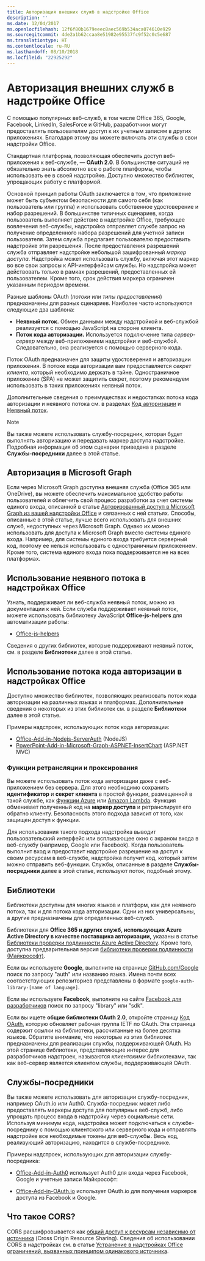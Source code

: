```yaml
---
title: Авторизация внешних служб в надстройке Office
description: ''
ms.date: 12/04/2017
ms.openlocfilehash: 12f6f80b1679eeec8aec569b534aca074610e929
ms.sourcegitcommit: 4de2a1b62ccaa8e51982e95537fc9f52c0c5e687
ms.translationtype: HT
ms.contentlocale: ru-RU
ms.lasthandoff: 08/10/2018
ms.locfileid: "22925292"
---
```

# <a name="authorize-external-services-in-your-office-add-in"></a>Авторизация внешних служб в надстройке Office

С помощью популярных веб-служб, в том числе Office 365, Google, Facebook, LinkedIn, SalesForce и GitHub, разработчики могут предоставлять пользователям доступ к их учетным записям в других приложениях. Благодаря этому вы можете включать эти службы в свои надстройки Office.

Стандартная платформа, позволяющая обеспечить доступ веб-приложения к веб-службе, — **OAuth 2.0**. В большинстве ситуаций не обязательно знать абсолютно все о работе платформы, чтобы использовать ее в своей надстройке. Доступно множество библиотек, упрощающих работу с платформой.

Основной принцип работы OAuth заключается в том, что приложение может быть субъектом безопасности для самого себя (как пользователь или группа) и использовать собственное удостоверение и набор разрешений. В большинстве типичных сценариев, когда пользователь выполняет действие в надстройке Office, требующее вовлечения веб-службы, надстройка отправляет службе запрос на получение определенного набора разрешений для учетной записи пользователя. Затем служба предлагает пользователю предоставить надстройке эти разрешения. После предоставления разрешений служба отправляет надстройке небольшой зашифрованный *маркер доступа*. Надстройка может использовать службу, включая этот маркер во все свои запросы к API-интерфейсам службы. Но надстройка может действовать только в рамках разрешений, предоставленных ей пользователем. Кроме того, срок действия маркера ограничен указанным периодом времени.

Разные шаблоны OAuth (*потоки* или *типы предоставления*) предназначены для разных сценариев. Наиболее часто используются следующие два шаблона:

- **Неявный поток.** Обмен данными между надстройкой и веб-службой реализуется с помощью JavaScript на стороне клиента.
- **Поток кода авторизации.** Используется подключение типа *сервер-сервер* между веб-приложением надстройки и веб-службой. Следовательно, она реализуется с помощью серверного кода.

Поток OAuth предназначен для защиты удостоверения и авторизации приложения. В потоке кода авторизации вам предоставляется *секрет клиента*, который необходимо держать в тайне. Одностраничное приложение (SPA) не может защитить секрет, поэтому рекомендуем использовать в таких приложениях неявный поток.

Дополнительные сведения о преимуществах и недостатках потока кода авторизации и неявного потока см. в разделах [Код авторизации](https://tools.ietf.org/html/rfc6749#section-1.3.1) и [Неявный поток](https://tools.ietf.org/html/rfc6749#section-1.3.2).

> [!NOTE]
> Вы также можете использовать службу-посредник, которая будет выполнять авторизацию и передавать маркер доступа надстройке. Подробная информация об этом сценарии приведена в разделе **Службы-посредники** далее в этой статье.

## <a name="authorization-to-microsoft-graph"></a>Авторизация в Microsoft Graph

Если через Microsoft Graph доступна внешняя служба (Office 365 или OneDrive), вы можете обеспечить максимальное удобство работы пользователей и облегчить свой процесс разработки за счет системы единого входа, описанной в статье [Авторизованный доступ в Microsoft Graph из вашей надстройки Office](authorize-to-microsoft-graph.md) и связанных с ней статьях. Способы, описанные в этой статье, лучше всего использовать для внешних служб, недоступных через Microsoft Graph. Однако их *можно* использовать для доступа к Microsoft Graph вместо системы единого входа. Например, для системы единого входа требуется серверный код, поэтому ее нельзя использовать с одностраничным приложением. Кроме того, система единого входа пока поддерживается не на всех платформах.

## <a name="using-the-implicit-flow-in-office-add-ins"></a>Использование неявного потока в надстройках Office
Узнать, поддерживает ли веб-служба неявный поток, можно из документации к ней. Если служба поддерживает неявный поток, можете использовать библиотеку JavaScript **Office-js-helpers** для автоматизации работы:

- [Office-js-helpers](https://github.com/OfficeDev/office-js-helpers)

Сведения о других библиотек, которые поддерживают неявный поток, см. в разделе **Библиотеки** далее в этой статье.

## <a name="using-the-authorization-code-flow-in-office-add-ins"></a>Использование потока кода авторизации в надстройках Office

Доступно множество библиотек, позволяющих реализовать поток кода авторизации на различных языках и платформах. Дополнительные сведения о некоторых из этих библиотек см. в разделе **Библиотеки** далее в этой статье.

Примеры надстроек, использующих поток кода авторизации:

- [Office-Add-in-Nodejs-ServerAuth](https://github.com/OfficeDev/Office-Add-in-Nodejs-ServerAuth) (NodeJS)
- [PowerPoint-Add-in-Microsoft-Graph-ASPNET-InsertChart](https://github.com/OfficeDev/PowerPoint-Add-in-Microsoft-Graph-ASPNET-InsertChart) (ASP.NET MVC)

### <a name="relayproxy-functions"></a>Функции ретрансляции и проксирования

Вы можете использовать поток кода авторизации даже с веб-приложением без сервера. Для этого необходимо сохранить **идентификатор** и **секрет клиента** в простой функции, размещенной в такой службе, как [Функции Azure](https://azure.microsoft.com/services/functions) или [Amazon Lambda](https://aws.amazon.com/lambda). Функция обменивает полученный код на **маркер доступа** и ретранслирует его обратно клиенту. Безопасность этого подхода зависит от того, как защищен доступ к функции.

Для использования такого подхода надстройка выводит пользовательский интерфейс или всплывающее окно с экраном входа в веб-службу (например, Google или Facebook). Когда пользователь выполнит вход и предоставит надстройке разрешение на доступ к своим ресурсам в веб-службе, надстройка получит код, который затем можно отправить веб-функции. Службы, описанные в разделе **Службы-посредники** далее в этой статье, используют поток, подобный этому.

## <a name="libraries"></a>Библиотеки

Библиотеки доступны для многих языков и платформ, как для неявного потока, так и для потока кода авторизации. Одни из них универсальны, а другие предназначены для определенных веб-служб.

Библиотеки для **Office 365 и других служб, использующих Azure Active Directory в качестве поставщика авторизации,** указаны в статье [Библиотеки проверки подлинности Azure Active Directory](https://azure.microsoft.com/documentation/articles/active-directory-authentication-libraries/). Кроме того, доступна предварительная версия [библиотеки проверки подлинности (Майкрософт)](https://www.nuget.org/packages/Microsoft.Identity.Client).

Если вы используете **Google**, выполните на странице [GitHub.com/Google](https://github.com/google) поиск по запросу "auth" или названию языка. Имена почти всех соответствующих репозиториев представлены в формате `google-auth-library-[name of language]`.

Если вы используете **Facebook**, выполните на сайте [Facebook для разработчиков](https://developers.facebook.com) поиск по запросу "library" или "sdk".

Если вы ищете **общие библиотеки OAuth 2.0**, откройте страницу [Код OAuth](http://oauth.net/code/), которую обновляет рабочая группа IETF по OAuth. Эта страница содержит ссылки на библиотеки, рассчитанные на более десятка языков. Обратите внимание, что некоторые из этих библиотек предназначены для реализации службы, поддерживающей OAuth. На этой странице библиотеки, представляющие интерес для разработчиков надстроек, называются *клиентскими* библиотеками, так как веб-сервер является клиентом службы, поддерживающей OAuth.

## <a name="middleman-services"></a>Службы-посредники

Вы также можете использовать для авторизации службу-посредник, например OAuth.io или Auth0. Служба-посредник может либо предоставлять маркеры доступа для популярных веб-служб, либо упрощать процесс входа в надстройку через социальные сети. Используя минимум кода, надстройка может подключаться к службе-посреднику с помощью клиентского или серверного кода и отправлять надстройке все необходимые токены для веб-службы. Весь код, реализующий авторизацию, находится в службе-посреднике.

Примеры надстроек, использующих для авторизации службу-посредника:

- [Office-Add-in-Auth0](https://github.com/OfficeDev/Office-Add-in-Auth0) использует Auth0 для входа через Facebook, Google и учетные записи Майкрософт:

- [Office-Add-in-OAuth.io](https://github.com/OfficeDev/Office-Add-in-OAuth.io) использует OAuth.io для получения маркеров доступа из Facebook и Google.

## <a name="what-is-cors"></a>Что такое CORS?

CORS расшифровывается как [общий доступ к ресурсам независимо от источника](https://developer.mozilla.org/docs/Web/HTTP/Access_control_CORS) (Cross Origin Resource Sharing). Сведения об использовании CORS в надстройках см. в статье [Устранение в надстройках Office ограничений, вызванных принципом одинакового источника](addressing-same-origin-policy-limitations.md).
